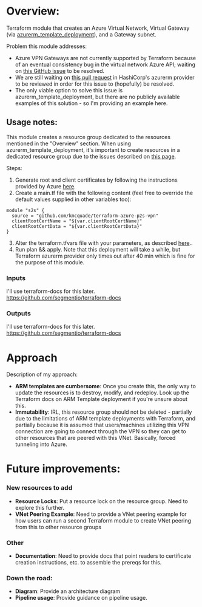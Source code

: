 # Overview:

Terraform module that creates an Azure Virtual Network, Virtual Gateway (via [azurerm_template_deployment](https://www.terraform.io/docs/providers/azurerm/r/template_deployment.html)), and a Gateway subnet.

Problem this module addresses:
- Azure VPN Gateways are not currently supported by Terraform because of an eventual consistency bug in the virtual network Azure API; waiting on [this GitHub issue](https://github.com/Azure/azure-rest-api-specs/issues/1233) to be resolved.
- We are still waiting on [this pull request](https://github.com/terraform-providers/terraform-provider-azurerm/pull/133) in HashiCorp's azurerm provider to be reviewed in order for this issue to (hopefully) be resolved.
- The only viable option to solve this issue is azurerm_template_deployment, but there are no publicly available examples of this solution - so I'm providing an example here.

## Usage notes:

This module creates a resource group dedicated to the resources mentioned in the "Overview" section. When using azurerm_template_deployment, it's important to create resources in a dedicated resource group due to the issues described on [this page](https://www.terraform.io/docs/providers/azurerm/r/template_deployment.html).

Steps:

1. Generate root and client certificates by following the instructions provided by Azure [here](https://docs.microsoft.com/en-us/azure/vpn-gateway/vpn-gateway-howto-point-to-site-rm-ps#Certificates).
2. Create a main.tf file with the following content (feel free to override the default values supplied in other variables too):

```hcl-terraform
module "s2s" {
  source = "github.com/kmcquade/terraform-azure-p2s-vpn"
  clientRootCertName = "${var.clientRootCertName}"
  clientRootCertData = "${var.clientRootCertData}"
}
```

3. Alter the terraform.tfvars file with your parameters, as described [here](https://www.terraform.io/intro/getting-started/variables.html#from-a-file)..
4. Run plan && apply. Note that this deployment will take a while, but Terraform azurerm provider only times out after 40 min which is fine for the purpose of this module.

### Inputs

I'll use terraform-docs for this later.
https://github.com/segmentio/terraform-docs


### Outputs

I'll use terraform-docs for this later.
https://github.com/segmentio/terraform-docs


# Approach

Description of my approach:

- **ARM templates are cumbersome**: Once you create this, the only way to update the resources is to destroy, modify, and redeploy. Look up the Terraform docs on ARM Template deployment if you're unsure about this.
- **Immutability**: IRL, this resource group should not be deleted - partially due to the limitations of ARM template deployments with Terraform, and partially because it is assumed that users/machines utilizing this VPN connection are going to connect through the VPN so they can get to other resources that are peered with this VNet. Basically, forced tunneling into Azure.

# Future improvements:

### New resources to add
- **Resource Locks**: Put a resource lock on the resource group. Need to explore this further.
- **VNet Peering Example**: Need to provide a VNet peering example for how users can run a second Terraform module to create VNet peering from this to other resource groups

### Other
- **Documentation**: Need to provide docs that point readers to certificate creation instructions, etc. to assemble the prereqs for this.

### Down the road:
- **Diagram**: Provide an architecture diagram
- **Pipeline usage**: Provide guidance on pipeline usage.
